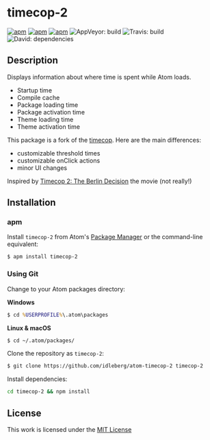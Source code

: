 # timecop-2

[![apm](https://flat.badgen.net/apm/license/timecop-2)](https://atom.io/packages/timecop-2)
[![apm](https://flat.badgen.net/apm/v/timecop-2)](https://atom.io/packages/timecop-2)
[![apm](https://flat.badgen.net/apm/dl/timecop-2)](https://atom.io/packages/timecop-2)
![AppVeyor: build](http://flat.badgen.net/appveyor/ci/idleberg/atom-timecop-2)
![Travis: build](http://flat.badgen.net/travis/idleberg/atom-timecop-2)
![David: dependencies](http://flat.badgen.net/david/dep/idleberg/atom-timecop-2)

## Description

Displays information about where time is spent while Atom loads.

  * Startup time
  * Compile cache
  * Package loading time
  * Package activation time
  * Theme loading time
  * Theme activation time

This package is a fork of the [timecop](https://github.com/atom/timecop). Here are the main differences:

  * customizable threshold times
  * customizable onClick actions
  * minor UI changes

Inspired by [Timecop 2: The Berlin Decision](https://www.imdb.com/title/tt0318763/) the movie (not really!)

## Installation

### apm

Install `timecop-2` from Atom's [Package Manager](http://flight-manual.atom.io/using-atom/sections/atom-packages/) or the command-line equivalent:

`$ apm install timecop-2`

### Using Git

Change to your Atom packages directory:

**Windows**

```cmd
$ cd %USERPROFILE%\.atom\packages
```

**Linux & macOS**

```bash
$ cd ~/.atom/packages/
```

Clone the repository as `timecop-2`:

```bash
$ git clone https://github.com/idleberg/atom-timecop-2 timecop-2
```

Install dependencies:

```bash
cd timecop-2 && npm install
```

## License

This work is licensed under the [MIT License](LICENSE.md)
